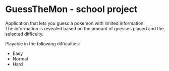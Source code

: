 # GuessTheMon - school project

Application that lets you guess a pokemon with limited information.  
The information is revealed based on the amount of guesses placed and the selected difficulty.

Playable in the following difficulties:
- Easy
- Normal
- Hard
